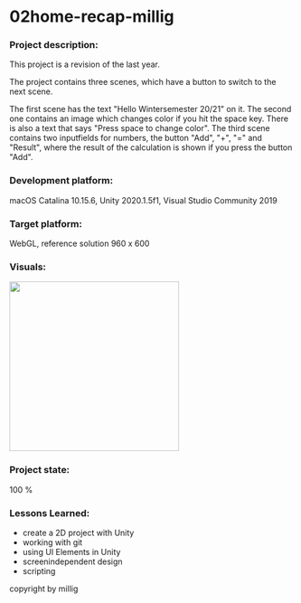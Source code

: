 # 02home-recap-millig

### Project description:

This project is a revision of the last year.

The project contains three scenes, which have a button to switch to the next scene.

The first scene has the text "Hello Wintersemester 20/21" on it.
The second one contains an image which changes color if you hit the space key. There is also a text that says "Press space to change color". 
The third scene contains two inputfields for numbers, the button "Add", "+", "=" and "Result", where the result of the calculation is shown if you press the button "Add".

### Development platform:

macOS Catalina 10.15.6, Unity 2020.1.5f1, Visual Studio Community 2019

### Target platform:

WebGL, reference solution 960 x 600

### Visuals:

<img src="/.Visuals/02home-racap-millig.gif" width="300">

### Project state:

100 %

### Lessons Learned:

+ create a 2D project with Unity
+ working with git
+ using UI Elements in Unity
+ screenindependent design
+ scripting

copyright by millig

